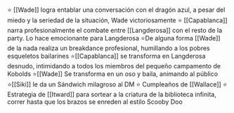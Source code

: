 ⭐ [[Wade]] logra entablar una conversación con el dragón azul, a pesar del miedo y la seriedad de la situación, Wade victoriosamente 
⭐ [[Capablanca]] narra profesionalmente el combate entre [[Langderosa]] con el resto de la party. Lo hace emocionante para Langderosa
⭐De alguna forma [[Wade]] de la nada realiza un breakdance profesional, humillando a los pobres esqueletos bailarines
⭐[[Capablanca]] se transforma en Langderosa desnudo, intimidando a todos los miembros del pequeño campamento de Kobolds
⭐[[Wade]] Se transforma en un oso y baila, animando al público
⭐[[Siki]] le da un Sándwich milagroso al DM
⭐ Cumpleaños de [[Wallace]]
⭐ Estrategia de [[Itward]] para sortear a la criatura de la biblioteca infinita, correr hasta que los brazos se enreden al estilo Scooby Doo